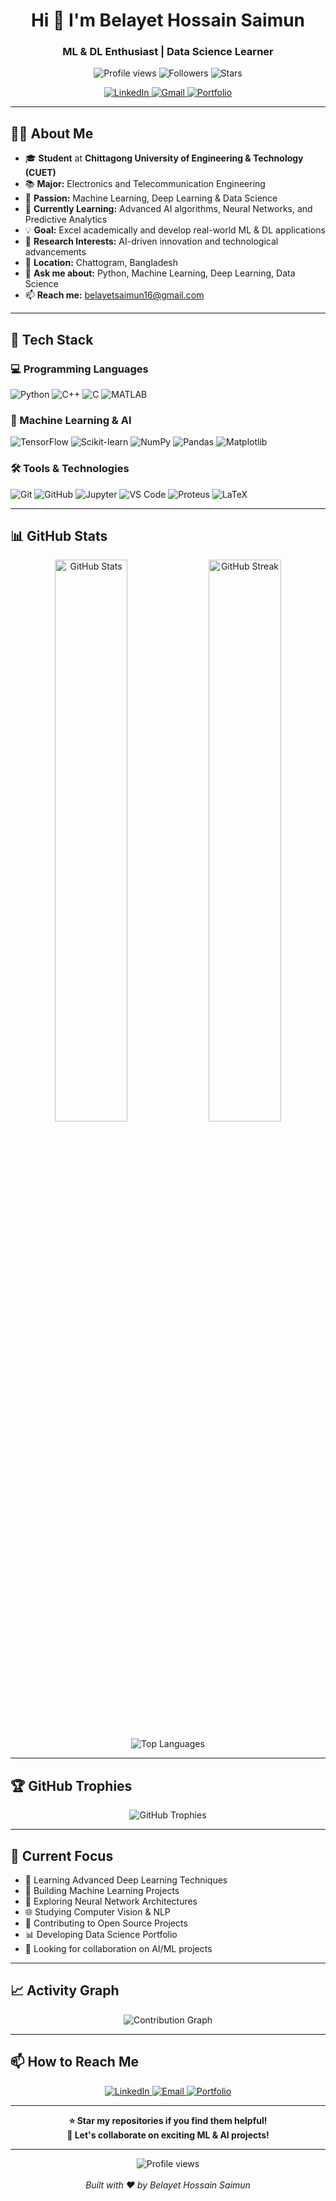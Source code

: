 <h1 align="center">Hi 👋 I'm Belayet Hossain Saimun</h1>
<h3 align="center">ML & DL Enthusiast | Data Science Learner</h3>

<p align="center">
  <img src="https://komarev.com/ghpvc/?username=belayetsaimun&label=Profile%20views&color=667eea&style=flat-square" alt="Profile views" />
  <img src="https://img.shields.io/github/followers/belayetsaimun?label=Followers&style=flat-square&color=667eea" alt="Followers" />
  <img src="https://img.shields.io/github/stars/belayetsaimun?label=Stars&style=flat-square&color=667eea" alt="Stars" />
</p>

<p align="center">
  <a href="https://www.linkedin.com/in/belayetsaimun/">
    <img src="https://img.shields.io/badge/LinkedIn-0077B5?style=for-the-badge&logo=linkedin&logoColor=white" alt="LinkedIn"/>
  </a>
  <a href="mailto:belayetsaimun16@gmail.com">
    <img src="https://img.shields.io/badge/Gmail-D14836?style=for-the-badge&logo=gmail&logoColor=white" alt="Gmail"/>
  </a>
  <a href="https://belayetsaimun.github.io">
    <img src="https://img.shields.io/badge/Portfolio-667EEA?style=for-the-badge&logo=google-chrome&logoColor=white" alt="Portfolio"/>
  </a>
</p>

---

## 👨‍💻 About Me

- 🎓 **Student** at **Chittagong University of Engineering & Technology (CUET)**
- 📚 **Major:** Electronics and Telecommunication Engineering
- 🧠 **Passion:** Machine Learning, Deep Learning & Data Science
- 🌱 **Currently Learning:** Advanced AI algorithms, Neural Networks, and Predictive Analytics
- 💡 **Goal:** Excel academically and develop real-world ML & DL applications
- 🔬 **Research Interests:** AI-driven innovation and technological advancements
- 📍 **Location:** Chattogram, Bangladesh
- 💬 **Ask me about:** Python, Machine Learning, Deep Learning, Data Science
- 📫 **Reach me:** belayetsaimun16@gmail.com

---

## 🚀 Tech Stack

### 💻 Programming Languages
<p>
  <img src="https://img.shields.io/badge/Python-3776AB?style=for-the-badge&logo=python&logoColor=white" alt="Python"/>
  <img src="https://img.shields.io/badge/C++-00599C?style=for-the-badge&logo=c%2B%2B&logoColor=white" alt="C++"/>
  <img src="https://img.shields.io/badge/C-A8B9CC?style=for-the-badge&logo=c&logoColor=white" alt="C"/>
  <img src="https://img.shields.io/badge/MATLAB-0076A8?style=for-the-badge&logo=mathworks&logoColor=white" alt="MATLAB"/>
</p>

### 🤖 Machine Learning & AI
<p>
  <img src="https://img.shields.io/badge/TensorFlow-FF6F00?style=for-the-badge&logo=tensorflow&logoColor=white" alt="TensorFlow"/>
  <img src="https://img.shields.io/badge/scikit--learn-F7931E?style=for-the-badge&logo=scikit-learn&logoColor=white" alt="Scikit-learn"/>
  <img src="https://img.shields.io/badge/NumPy-013243?style=for-the-badge&logo=numpy&logoColor=white" alt="NumPy"/>
  <img src="https://img.shields.io/badge/Pandas-150458?style=for-the-badge&logo=pandas&logoColor=white" alt="Pandas"/>
  <img src="https://img.shields.io/badge/Matplotlib-11557c?style=for-the-badge&logo=python&logoColor=white" alt="Matplotlib"/>
</p>

### 🛠️ Tools & Technologies
<p>
  <img src="https://img.shields.io/badge/Git-F05032?style=for-the-badge&logo=git&logoColor=white" alt="Git"/>
  <img src="https://img.shields.io/badge/GitHub-181717?style=for-the-badge&logo=github&logoColor=white" alt="GitHub"/>
  <img src="https://img.shields.io/badge/Jupyter-F37626?style=for-the-badge&logo=jupyter&logoColor=white" alt="Jupyter"/>
  <img src="https://img.shields.io/badge/VS_Code-007ACC?style=for-the-badge&logo=visual-studio-code&logoColor=white" alt="VS Code"/>
  <img src="https://img.shields.io/badge/Proteus-1C79C0?style=for-the-badge&logo=proteus&logoColor=white" alt="Proteus"/>
  <img src="https://img.shields.io/badge/LaTeX-008080?style=for-the-badge&logo=latex&logoColor=white" alt="LaTeX"/>
</p>

---

## 📊 GitHub Stats

<p align="center">
  <img src="https://github-readme-stats.vercel.app/api?username=belayetsaimun&show_icons=true&theme=tokyonight&hide_border=true&bg_color=1a1b27&title_color=667eea&icon_color=667eea&text_color=c9d1d9" alt="GitHub Stats" width="48%"/>
  <img src="https://github-readme-streak-stats.herokuapp.com/?user=belayetsaimun&theme=tokyonight&hide_border=true&background=1a1b27&stroke=667eea&ring=667eea&fire=f94144&currStreakLabel=667eea" alt="GitHub Streak" width="48%"/>
</p>

<p align="center">
  <img src="https://github-readme-stats.vercel.app/api/top-langs/?username=belayetsaimun&layout=compact&theme=tokyonight&hide_border=true&bg_color=1a1b27&title_color=667eea&text_color=c9d1d9" alt="Top Languages"/>
</p>

---

## 🏆 GitHub Trophies

<p align="center">
  <img src="https://github-profile-trophy.vercel.app/?username=belayetsaimun&theme=tokyonight&no-frame=true&no-bg=true&column=7&margin-w=15&margin-h=15" alt="GitHub Trophies"/>
</p>

---

## 🎯 Current Focus

- 📖 Learning Advanced Deep Learning Techniques
- 🔨 Building Machine Learning Projects
- 🧪 Exploring Neural Network Architectures
- 🌐 Studying Computer Vision & NLP
- 🚀 Contributing to Open Source Projects
- 📊 Developing Data Science Portfolio
- 🤝 Looking for collaboration on AI/ML projects

---

## 📈 Activity Graph

<p align="center">
  <img src="https://github-readme-activity-graph.vercel.app/graph?username=belayetsaimun&theme=tokyo-night&hide_border=true&bg_color=1a1b27&color=667eea&line=667eea&point=f94144" alt="Contribution Graph"/>
</p>

---

## 📫 How to Reach Me

<p align="center">
  <a href="https://www.linkedin.com/in/belayetsaimun/">
    <img src="https://img.shields.io/badge/LinkedIn-Connect-0077B5?style=for-the-badge&logo=linkedin" alt="LinkedIn"/>
  </a>
  <a href="mailto:belayetsaimun16@gmail.com">
    <img src="https://img.shields.io/badge/Email-Contact-D14836?style=for-the-badge&logo=gmail" alt="Email"/>
  </a>
  <a href="https://belayetsaimun.github.io">
    <img src="https://img.shields.io/badge/Portfolio-Visit-667EEA?style=for-the-badge&logo=google-chrome" alt="Portfolio"/>
  </a>
</p>

---

<p align="center">
  <strong>⭐ Star my repositories if you find them helpful!</strong><br>
  <strong>💬 Let's collaborate on exciting ML & AI projects!</strong>
</p>

---

<p align="center">
  <img src="https://komarev.com/ghpvc/?username=belayetsaimun&label=Profile%20Views&color=667eea&style=flat-square" alt="Profile views"/>
  <br><br>
  <em>Built with ❤️ by Belayet Hossain Saimun</em>
</p>
